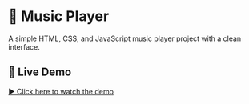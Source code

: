# 🎵 Music Player

A simple HTML, CSS, and JavaScript music player project with a clean interface.

## 🎥 Live Demo
[▶ Click here to watch the demo](https://asrivatsav27.github.io/MusicPlayer/demo.html)
